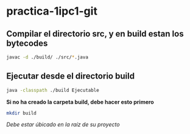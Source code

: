 # practica-1ipc1-git

## Compilar el directorio src, y en build estan los bytecodes
```bash
javac -d ./build/ ./src/*.java
```

## Ejecutar desde el directorio build
```bash
java -classpath ./build Ejecutable
```

**Si no ha creado la carpeta build, debe hacer esto primero**
```bash
mkdir build
```
*Debe estar úbicado en la raíz de su proyecto*

